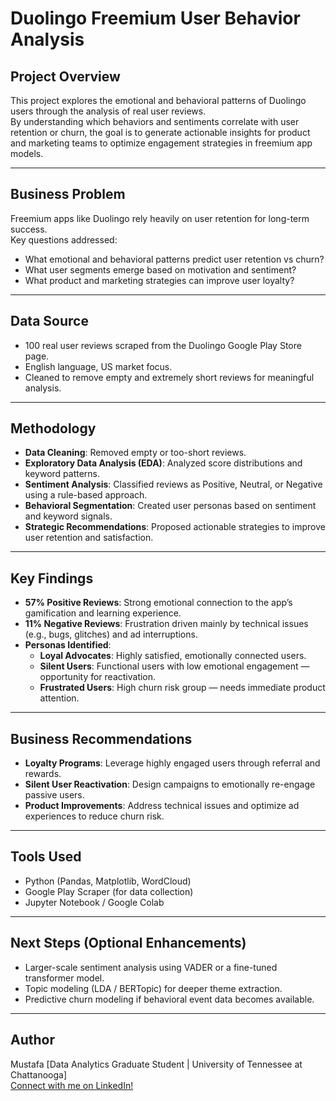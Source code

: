 # Duolingo Freemium User Behavior Analysis

## Project Overview

This project explores the emotional and behavioral patterns of Duolingo users through the analysis of real user reviews.  
By understanding which behaviors and sentiments correlate with user retention or churn, the goal is to generate actionable insights for product and marketing teams to optimize engagement strategies in freemium app models.

---

## Business Problem

Freemium apps like Duolingo rely heavily on user retention for long-term success.  
Key questions addressed:

- What emotional and behavioral patterns predict user retention vs churn?
- What user segments emerge based on motivation and sentiment?
- What product and marketing strategies can improve user loyalty?

---

## Data Source

- 100 real user reviews scraped from the Duolingo Google Play Store page.
- English language, US market focus.
- Cleaned to remove empty and extremely short reviews for meaningful analysis.

---

## Methodology

- **Data Cleaning**: Removed empty or too-short reviews.
- **Exploratory Data Analysis (EDA)**: Analyzed score distributions and keyword patterns.
- **Sentiment Analysis**: Classified reviews as Positive, Neutral, or Negative using a rule-based approach.
- **Behavioral Segmentation**: Created user personas based on sentiment and keyword signals.
- **Strategic Recommendations**: Proposed actionable strategies to improve user retention and satisfaction.

---

## Key Findings

- **57% Positive Reviews**: Strong emotional connection to the app’s gamification and learning experience.
- **11% Negative Reviews**: Frustration driven mainly by technical issues (e.g., bugs, glitches) and ad interruptions.
- **Personas Identified**:
  - **Loyal Advocates**: Highly satisfied, emotionally connected users.
  - **Silent Users**: Functional users with low emotional engagement — opportunity for reactivation.
  - **Frustrated Users**: High churn risk group — needs immediate product attention.

---

## Business Recommendations

- **Loyalty Programs**: Leverage highly engaged users through referral and rewards.
- **Silent User Reactivation**: Design campaigns to emotionally re-engage passive users.
- **Product Improvements**: Address technical issues and optimize ad experiences to reduce churn risk.

---

## Tools Used

- Python (Pandas, Matplotlib, WordCloud)
- Google Play Scraper (for data collection)
- Jupyter Notebook / Google Colab

---

## Next Steps (Optional Enhancements)

- Larger-scale sentiment analysis using VADER or a fine-tuned transformer model.
- Topic modeling (LDA / BERTopic) for deeper theme extraction.
- Predictive churn modeling if behavioral event data becomes available.

---

## Author

Mustafa [Data Analytics Graduate Student | University of Tennessee at Chattanooga]  
[Connect with me on LinkedIn!](https://www.linkedin.com/in/mustafanalbantli)

